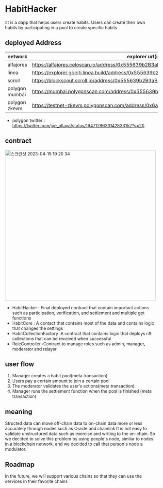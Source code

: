# HabitHacker

:It is a dapp that helps users create habits. Users can create their own habits by participating in a pool to create specific habits

## deployed Address

| network        | explorer url(implement)                                                                          | explorer url(proxy)                                                                              |
| -------------- | ------------------------------------------------------------------------------------------------ | ------------------------------------------------------------------------------------------------ |
| alfajores      | https://alfajores.celoscan.io/address/0x555639b2B3aB17dB0eF71c41CF4B98607df17Ff4#code            | https://alfajores.celoscan.io/address/0x94229E54d15150e024C7bBa731b86d25f8A18345                 |
| linea          | https://explorer.goerli.linea.build/address/0x555639b2B3aB17dB0eF71c41CF4B98607df17Ff4/contracts | https://explorer.goerli.linea.build/address/0x94229E54d15150e024C7bBa731b86d25f8A18345/contracts |
| scroll         | https://blockscout.scroll.io/address/0x555639b2B3aB17dB0eF71c41CF4B98607df17Ff4                  | https://blockscout.scroll.io/address/0x94229E54d15150e024C7bBa731b86d25f8A18345                  |
| polygon mumbai | https://mumbai.polygonscan.com/address/0x555639b2B3aB17dB0eF71c41CF4B98607df17Ff4                | https://mumbai.polygonscan.com/address/0x94229E54d15150e024C7bBa731b86d25f8A18345                |
| polygon zkevm  | https://testnet-zkevm.polygonscan.com/address/0x6aA8Ffd2a312DF1B0b65b3d1d4b614BF1553b9eB         | https://testnet-zkevm.polygonscan.com/address/0x4Bfdfa58a3fF7B09460e4Df49B14ce494Ac0De58         |

- polygon twitter : https://twitter.com/joe_altava/status/1647128633142833152?s=20

## contract

<img width="497" alt="스크린샷 2023-04-15 19 20 34" src="https://user-images.githubusercontent.com/97350083/232208107-9b245f7c-d2d2-4925-a1cc-e989e8eeef68.png">

- HabitHacker
  : Final deployed contract that contain important actions such as participation, verification, and settlement and multiple get functions
- HabitCore
  : A contact that contains most of the data and contains logic that changes the settings
- HabitCollectionFactory
  :A contract that contains logic that deploys nft collections that can be received when successful
- RoleController
  :Contract to manage roles such as admin, manager, moderator and relayer

## user flow

1. Manager creates a habit pool(meta transaction)
2. Users pay a certain amount to join a certain pool
3. The moderator validates the user's actions(meta transaction)
4. Manager runs the settlement function when the pool is finished (meta transaction)

## meaning

Structed data can move off-chain data to on-chain data more or less accurately through nodes such as Oracle and chainlink
It is not easy to validate unstructured data such as exercise and writing to the on-chain.
So we decided to solve this problem by using people's node, similar to nodes in a blockchain network, and we decided to call that person's node a modulator.

## Roadmap

In the future, we will support various chains so that they can use the services in their favorite chains

